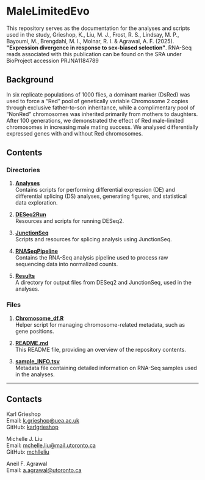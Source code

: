 # MaleLimitedEvo

This repository serves as the documentation for the analyses and scripts used in the study, Grieshop, K., Liu, M. J., Frost, R. S., Lindsay, M. P., Bayoumi, M., Brengdahl, M. I., Molnar, R. I. & Agrawal, A. F. (2025). **"Expression divergence in response to sex-biased selection"**. 
RNA-Seq reads associated with this publication can be found on the SRA under BioProject accession PRJNA1184789

## Background

In six replicate populations of 1000 flies, a dominant marker (DsRed) was used to force a “Red” pool of genetically variable Chromosome 2 copies through exclusive father-to-son inheritance, while a complimentary pool of “NonRed” chromosomes was inherited primarily from mothers to daughters. After 100 generations, we demonstrated the effect of Red male-limited chromosomes in increasing male mating success. We analysed differentially expressed genes with and without Red chromosomes. 


## Contents

### Directories
1. **[Analyses](https://github.com/mchlleliu/MaleLimitedEvo/tree/main/Analyses)**  
   Contains scripts for performing differential expression (DE) and differential splicing (DS) analyses, generating figures, and statistical data exploration.

2. **[DESeq2Run](https://github.com/mchlleliu/MaleLimitedEvo/tree/main/DESeq2Run)**  
   Resources and scripts for running DESeq2.

3. **[JunctionSeq](https://github.com/mchlleliu/MaleLimitedEvo/tree/main/JunctionSeq)**  
   Scripts and resources for splicing analysis using JunctionSeq.

4. **[RNASeqPipeline](https://github.com/mchlleliu/MaleLimitedEvo/tree/main/RNASeqPipeline)**  
   Contains the RNA-Seq analysis pipeline used to process raw sequencing data into normalized counts.

5. **[Results](https://github.com/mchlleliu/MaleLimitedEvo/tree/main/Results)**  
   A directory for output files from DESeq2 and JunctionSeq, used in the analyses.

### Files
1. **[Chromosome_df.R](https://github.com/mchlleliu/MaleLimitedEvo/blob/main/Chromosome_df.R)**  
   Helper script for managing chromosome-related metadata, such as gene positions.

2. **[README.md](https://github.com/mchlleliu/MaleLimitedEvo/blob/main/README.md)**  
   This README file, providing an overview of the repository contents.

3. **[sample_INFO.tsv](https://github.com/mchlleliu/MaleLimitedEvo/blob/main/sample_INFO.tsv)**  
   Metadata file containing detailed information on RNA-Seq samples used in the analyses.

---



## Contacts

Karl Grieshop<br />
Email: [k.grieshop@uea.ac.uk](mailto:K.Grieshop@uea.ac.uk)<br />
GitHub: [karlgrieshop](https://github.com/karlgrieshop)

Michelle J. Liu  
Email: [mchelle.liu@mail.utoronto.ca](mailto:mchelle.liu@mail.utoronto.ca)  
GitHub: [mchlleliu](https://github.com/mchlleliu)

Aneil F. Agrawal<br />
Email: [a.agrawal@utoronto.ca](mailto:a.agrawal@utoronto.ca)
